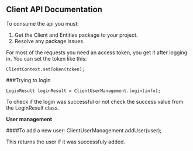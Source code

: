 ## **Client API Documentation**

To consume the api you must:

 1. Get the Client and Entities package to your project.
 2. Resolve any package issues.
 
 
 For most of the requests you need an access token, you get it after logging in.
 You can set the token like this:
 
 ```ClientContext.setToken(token); ``` 
 
 
 ###Trying to login

```LoginResult loginResult = ClientUserManagement.login(info);``` 
    
To check if the login was successful or not check the success value from the LoginResult class.
 
 

**User management**




####To add a new user:
    ClientUserManagement.addUser(user);
    
  This returns the user if it was successfuly added.

